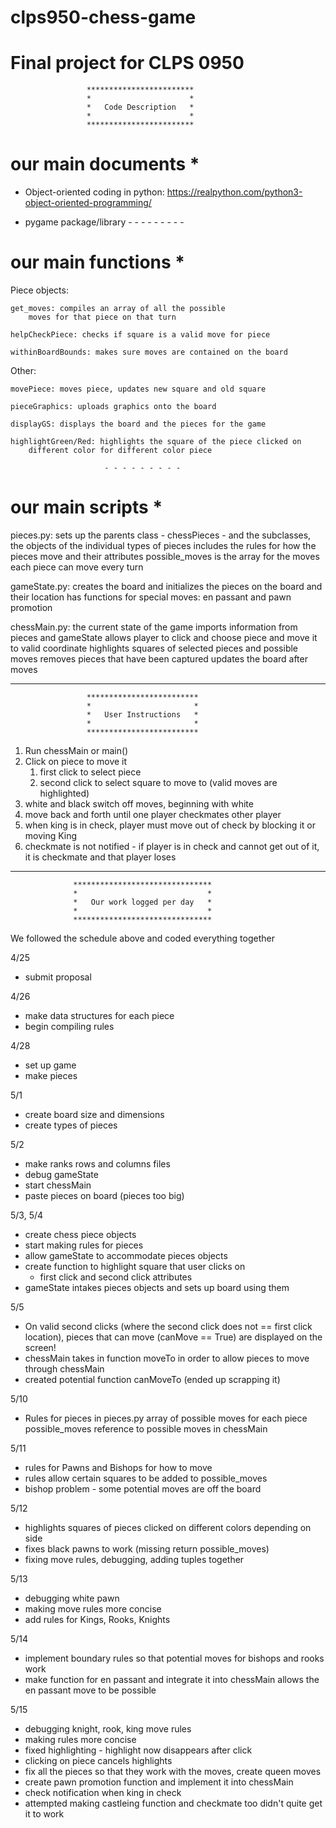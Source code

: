# clps950-chess-game
# Final project for CLPS 0950

                     ************************
                     *                      *
                     *   Code Description   *
                     *                      *
                     ************************

# our main documents *

- Object-oriented coding in python: https://realpython.com/python3-object-oriented-programming/

- pygame package/library 
                         - - - - - - - - -

# our main functions *

Piece objects: 
    
    get_moves: compiles an array of all the possible 
        moves for that piece on that turn 

    helpCheckPiece: checks if square is a valid move for piece

    withinBoardBounds: makes sure moves are contained on the board

Other: 

    movePiece: moves piece, updates new square and old square 

    pieceGraphics: uploads graphics onto the board

    displayGS: displays the board and the pieces for the game 

    highlightGreen/Red: highlights the square of the piece clicked on
        different color for different color piece

                         - - - - - - - - -

# our main scripts *

pieces.py:
sets up the parents class - chessPieces - and the subclasses, 
the objects of the individual types of pieces
includes the rules for how the pieces move and their attributes 
possible_moves is the array for the moves each piece can move every turn 

gameState.py:
creates the board and initializes the pieces on the 
board and their location 
has functions for special moves: en passant and pawn promotion

chessMain.py:
the current state of the game
imports information from pieces and gameState
allows player to click and choose piece and move it to valid coordinate
highlights squares of selected pieces and possible moves 
removes pieces that have been captured 
updates the board after moves 


- - - - - - - - - - - - - - - - - - - - - - - - - - - - - - - - - - - - - -

                     *************************
                     *                       *
                     *   User Instructions   *
                     *                       *
                     *************************

1. Run chessMain or main()
2. Click on piece to move it
   1. first click to select piece
   2. second click to select square to move to (valid moves are highlighted) 
3. white and black switch off moves, beginning with white 
4. move back and forth until one player checkmates other player
5. when king is in check, player must move out of check by blocking it or moving King
6. checkmate is not notified - if player is in check and cannot get out of it, 
   it is checkmate and that player loses

- - - - - - - - - - - - - - - - - - - - - - - - - - - - - - - - - - - - - -

                  *******************************
                  *                             *
                  *   Our work logged per day   *
                  *                             *
                  *******************************

We followed the schedule above and coded everything together

4/25
- submit proposal

4/26
- make data structures for each piece
- begin compiling rules

4/28
- set up game 
- make pieces

5/1
- create board size and dimensions
- create types of pieces

5/2
- make ranks rows and columns files
- debug gameState
- start chessMain
- paste pieces on board (pieces too big)

5/3, 5/4
- create chess piece objects
- start making rules for pieces 
- allow gameState to accommodate pieces objects 
- create function to highlight square that user clicks on 
  - first click and second click attributes 
- gameState intakes pieces objects and sets up board using them

5/5
- On valid second clicks (where the second click does not == first click location), 
  pieces that can move (canMove == True) are displayed on the screen!
- chessMain takes in function moveTo in order to allow pieces to move
  through chessMain
- created potential function canMoveTo (ended up scrapping it)

5/10
- Rules for pieces in pieces.py array of possible moves for each piece 
  possible_moves reference to possible moves in chessMain

5/11
- rules for Pawns and Bishops for how to move
- rules allow certain squares to be added to possible_moves 
- bishop problem - some potential moves are off the board

5/12 
- highlights squares of pieces clicked on different colors
  depending on side 
- fixes black pawns to work (missing return possible_moves)
- fixing move rules, debugging, adding tuples together 

5/13
- debugging white pawn
- making move rules more concise 
- add rules for Kings, Rooks, Knights

5/14
- implement boundary rules so that potential moves for bishops and rooks work 
- make function for en passant and integrate it into chessMain 
  allows the en passant move to be possible

5/15 
- debugging knight, rook, king move rules 
- making rules more concise 
- fixed highlighting - highlight now disappears after click 
- clicking on piece cancels highlights 
- fix all the pieces so that they work with the moves, create queen moves
- create pawn promotion function and implement it into chessMain
- check notification when king in check 
- attempted making castleing function and checkmate too
    didn't quite get it to work 
